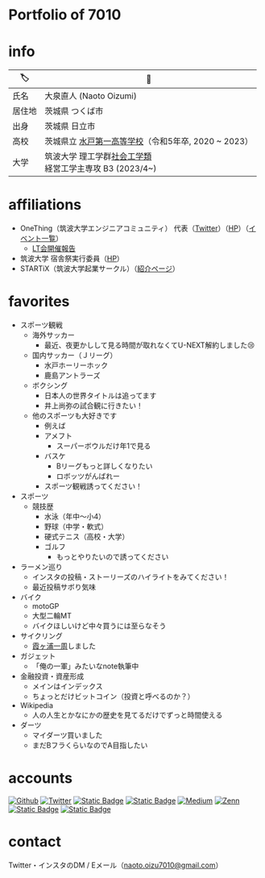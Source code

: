 # Portfolio of 7010

# info

|🏷️|📌|
|---|---|
|氏名|大泉直人 (Naoto Oizumi)|
|居住地|茨城県 つくば市|
|出身|茨城県 日立市|
|高校|茨城県立 [水戸第一高等学校](https://www.mito1-h.ibk.ed.jp/)（令和5年卒, 2020 ~ 2023）|
|大学|筑波大学 理工学群[社会工学類](https://www.sk.tsukuba.ac.jp/College/index.php) <br> 経営工学主専攻 B3 (2023/4~)|

# affiliations
- OneThing（筑波大学エンジニアコミュニティ） 代表（[Twitter](https://x.com/OneThingTsukuba)）（[HP](https://onethingtsukuba.github.io/)）（[イベント一覧](https://connpass.com/user/OneThingTsukuba/open/)）
  - [LT会開催報告](https://note.com/naotoizu_7010/n/n9d00794c4227)
- 筑波大学 宿舎祭実行委員（[HP](https://yadokarisai.com/)）
- STARTiX（筑波大学起業サークル）（[紹介ページ](https://aboard-bush-c04.notion.site/STARTiX-3c631d56f372474b959398ba378e4831?pvs=4)） 

# favorites
- スポーツ観戦
  - 海外サッカー
    - 最近、夜更かしして見る時間が取れなくてU-NEXT解約しました😢
  - 国内サッカー（Ｊリーグ）
    - 水戸ホーリーホック
    - 鹿島アントラーズ
  - ボクシング
      - 日本人の世界タイトルは追ってます
      - 井上尚弥の試合観に行きたい！
  - 他のスポーツも大好きです
    - 例えば
    - アメフト
      - スーパーボウルだけ年1で見る
    - バスケ
      - Bリーグもっと詳しくなりたい
      - ロボッツがんばれー
    - スポーツ観戦誘ってください！
- スポーツ
  - 競技歴
    - 水泳（年中～小4）
    - 野球（中学・軟式）
    - 硬式テニス（高校・大学）
    - ゴルフ
      - もっとやりたいので誘ってください
- ラーメン巡り
  - インスタの投稿・ストーリーズのハイライトをみてください！
  - 最近投稿サボり気味
- バイク
  - motoGP
  - 大型二輪MT
  - バイクほしいけど中々買うには至らなそう
- サイクリング
  - [霞ヶ浦一周](https://www.ringringroad.com/k-course1/)しました
- ガジェット
  - 「俺の一軍」みたいなnote執筆中
- 金融投資・資産形成
  - メインはインデックス
  - ちょっとだけビットコイン（投資と呼べるのか？）
- Wikipedia
  - 人の人生とかなにかの歴史を見てるだけでずっと時間使える
- ダーツ
  - マイダーツ買いました
  - まだBフラくらいなのでA目指したい

# accounts
<p>
<a href="https://github.com/naotoizu7010" target="_blank"><img alt="Github" src="https://img.shields.io/badge/Github-%2312100E.svg?&style=flat-square&logo=Github&logoColor=white" /></a>
<a href="https://twitter.com/naotoizu_7010" target="_blank"><img alt="Twitter" src="https://img.shields.io/badge/Twitter-%231DA1F2.svg?&style=flat-square&logo=twitter&logoColor=white" /></a>
<a href="https://www.instagram.com/naotoizu_7010/?hl=ja"><img alt="Static Badge" src="https://img.shields.io/badge/Instagram-%23E4405F?style=flat-square&logo=Instagram&logoColor=fff&link=https%3A%2F%2Fwww.instagram.com%2Fnaotoizu_7010%2F%3Fhl%3Dja"></a>
<a href="https://www.facebook.com/naotoizu7010/"><img alt="Static Badge" src="https://img.shields.io/badge/Facebook-%230866FF?style=flat-square&logo=Facebook&logoColor=fff"></a>
<a href="https://qiita.com/naotoizu_7010" target="_blank"><img alt="Medium" src="https://img.shields.io/badge/Qiita-55C500.svg?&style=flat-square&logo=qiita&logoColor=white" /></a>
<a href="https://zenn.dev/naotoizu_7010" target="_blank"><img alt="Zenn" src="https://img.shields.io/badge/Zenn-3EA8FF.svg?&style=flat-square&logo=Zenn&logoColor=white" /></a>
<a href="https://www.wantedly.com/id/naotoizu_7010"><img alt="Static Badge" src="https://img.shields.io/badge%2FWantedly-%2321BDDB?style=flat-square&logo=Wantedly&logoColor=fff&link=https%3A%2F%2Fwww.wantedly.com%2Fid%2Fnaotoizu_7010"></a>
<a href="https://note.com/naotoizu_7010/"><img alt="Static Badge" src="https://img.shields.io/badge%2FNote-ffffff?style=flat-square&logoColor=%23000000">
</a>
</p>

# contact
Twitter・インスタのDM / Eメール（[naoto.oizu7010@gmail.com](<mailto:naoto.oizu7010@gmail.com>)）

<!--
**naotoizu7010/naotoizu7010** is a ✨ _special_ ✨ repository because its `README.md` (this file) appears on your GitHub profile.

Here are some ideas to get you started:

- 🔭 I’m currently working on ...
- 🌱 I’m currently learning ...
- 👯 I’m looking to collaborate on ...
- 🤔 I’m looking for help with ...
- 💬 Ask me about ...
- 📫 How to reach me: ...
- 😄 Pronouns: ...
- ⚡ Fun fact: ...
-->
